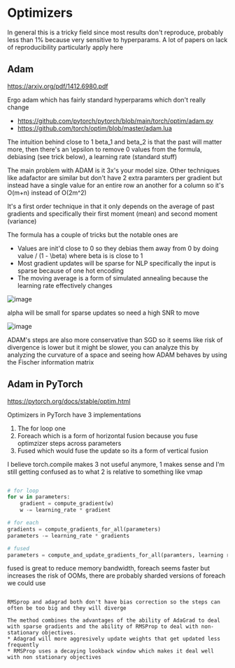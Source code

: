 # Optimizers

In general this is a tricky field since most results don't reproduce, probably less than 1% because very sensitive to hyperparams. A lot of papers on lack of reproducibility particularly apply here

## Adam
https://arxiv.org/pdf/1412.6980.pdf

Ergo adam which has fairly standard hyperparams which don't really change
* https://github.com/pytorch/pytorch/blob/main/torch/optim/adam.py
* https://github.com/torch/optim/blob/master/adam.lua

The intuition behind close to 1 beta_1 and beta_2 is that the past will matter more, then there's an \epsilon to remove 0 values from the formula, debiasing (see trick below), a learning rate (standard stuff)

The main problem with ADAM is it 3x's your model size. Other techniques like adafactor are similar but don't have 2 extra paramters per gradient but instead have a single value for an entire row an another for a column so it's O(m+n) instead of O(2m^2)

It's a first order technique in that it only depends on the average of past gradients and specifically their first moment (mean) and second moment (variance)

The formula has a couple of tricks but the notable ones are
* Values are init'd close to 0 so they debias them away from 0 by doing value / (1 - \beta) where beta is is close to 1
* Most gradient updates will be sparse for NLP specifically the input is sparse because of one hot encoding
* The moving average is a form of simulated annealing because the learning rate effectively changes

![image](https://github.com/msaroufim/mynotes/assets/3282513/c176ca2b-1f28-4f3a-8ef3-65317a718c1e)

alpha will be small for sparse updates so need a high SNR to move  

![image](https://github.com/msaroufim/mynotes/assets/3282513/e53c0d81-fd76-4424-91a2-ed696f160a18)

ADAM's steps are also more conservative than SGD so it seems like risk of divergence is lower but it might be slower, you can analyze this by analyzing the curvature of a space and seeing how ADAM behaves by using the Fischer
information matrix


## Adam in PyTorch

https://pytorch.org/docs/stable/optim.html

Optimizers in PyTorch have 3 implementations
1. The for loop one
2. Foreach which is a form of horizontal fusion because you fuse optimzizer steps across parameters
3. Fused which would fuse the update so its a form of vertical fusion

I believe torch.compile makes 3 not useful anymore, 1 makes sense and I'm still getting confused as to what 2 is relative to something like vmap


```python

# for loop
for w in parameters:
    gradient = compute_gradient(w)
    w -= learning_rate * gradient

# for each
gradients = compute_gradients_for_all(parameters)
parameters -= learning_rate * gradients

# fused
parameters = compute_and_update_gradients_for_all(paramters, learning rate)
```

fused is great to reduce memory bandwidth, foreach seems faster but increases the risk of OOMs, there are probably sharded versions of foreach we could use
```

RMSprop and adagrad both don't have bias correction so the steps can often be too big and they will diverge

The method combines the advantages of the ability of AdaGrad to deal with sparse gradients and the ability of RMSProp to deal with non-stationary objectives.
* Adagrad will more aggresively update weights that get updated less frequently
* RMSProp uses a decaying lookback window which makes it deal well with non stationary objectives
